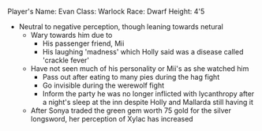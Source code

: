 Player's Name: Evan
Class: Warlock
Race: Dwarf
Height: 4'5

- Neutral to negative perception, though leaning towards netural
	- Wary towards him due to 
		- His passenger friend, Mii
		- His laughing 'madness' which Holly said was a disease called 'crackle fever'
	- Have not seen much of his personality or Mii's as she watched him 
		- Pass out after eating to many pies during the hag fight
		- Go invisible during the werewolf fight
		- Inform the party he was no longer inflicted with lycanthropy after a night's sleep at the inn despite Holly and Mallarda still having it  
	- After Sonya traded the green gem worth 75 gold for the silver longsword, her perception of Xylac has increased
